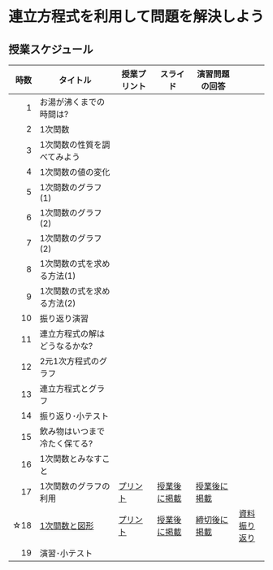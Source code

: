 # 連立方程式を利用して問題を解決しよう
## 授業スケジュール
| 時数| タイトル| 授業プリント | スライド | 演習問題の回答 | |
| ---: | --- | --- | --- | --- | --- |
| 1 | お湯が沸くまでの時間は? | | | | |
| 2 | 1次関数 | | | | |
| 3 | 1次関数の性質を調べてみよう | | | | |
| 4 | 1次関数の値の変化| | | | |
| 5 | 1次間数のグラフ(1) | | | | |
| 6 | 1次間数のグラフ(2) | | | | |
| 7 | 1次関数のグラフ(2) | | | | |
| 8 | 1次関数の式を求める方法(1) | | | | |
| 9 | 1次関数の式を求める方法(2) | | | | |
| 10| 振り返り演習 | | | | | 
| 11| 連立方程式の解はどうなるかな? | | | | |
| 12| 2元1次方程式のグラフ | | | | |
| 13| 連立方程式とグラフ | | | | | 
| 14| 振り返り･小テスト | | | | | 
| 15| 飲み物はいつまで冷たく保てる? | | | | |
| 16| 1次関数とみなすこと | | | | |
| 17| 1次関数のグラフの利用 | [プリント](https://github.com/ryoya-ikeda/math-kit/blob/main/materials/2nd/chap-2-3/2-3-17-1_1%E6%AC%A1%E9%96%A2%E6%95%B0%E3%81%AE%E3%82%B0%E3%83%A9%E3%83%95%E3%81%AE%E5%88%A9%E7%94%A8_%E6%8E%88%E6%A5%AD%E3%83%97%E3%83%AA%E3%83%B3%E3%83%88.pdf)|[授業後に掲載]() | [授業後に掲載]() | |
| ☆18| [1次間数と図形](/materials/2nd/chap-2-3/chap-2-3-18.md) | [プリント](https://github.com/ryoya-ikeda/math-kit/blob/main/materials/2nd/chap-2-3/2-3-18-1_1%E6%AC%A1%E9%96%A2%E6%95%B0%E3%81%A8%E5%9B%B3%E5%BD%A2_%E6%8E%88%E6%A5%AD%E3%83%97%E3%83%AA%E3%83%B3%E3%83%88.pdf)| [授業後に掲載]() | [締切後に掲載]() |[資料](/materials/2nd/chap-2-3/chap-2-3-18.md)</br> [振り返り](https://forms.gle/XRhZXKEg4LAqSymZ9) |
| 19| 演習･小テスト | | | | |
